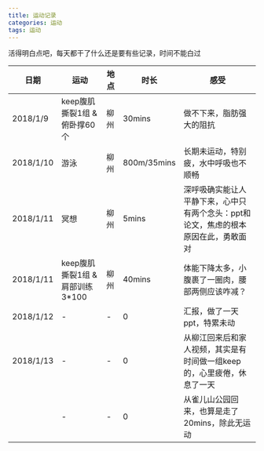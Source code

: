```yaml
---
title: 运动记录
categories: 运动
tags: 运动
---
```


活得明白点吧，每天都干了什么还是要有些记录，时间不能白过

| 日期        | 运动                     | 地点   | 时长          | 感受                                       |
| --------- | ---------------------- | ---- | ----------- | ---------------------------------------- |
| 2018/1/9  | keep腹肌撕裂1组 & 俯卧撑60个    | 柳州   | 30mins      | 做不下来，脂肪强大的阻抗                             |
| 2018/1/10 | 游泳                     | 柳州   | 800m/35mins | 长期未运动，特别疲，水中呼吸也不顺畅                       |
| 2018/1/11 | 冥想                     | 柳州   | 5mins       | 深呼吸确实能让人平静下来，心中只有两个念头：ppt和论文，焦虑的根本原因在此，勇敢面对 |
| 2018/1/11 | keep腹肌撕裂1组 & 肩部训练3*100 | 柳州   | 40mins      | 体能下降太多，小腹裹了一圈肉，腰部两侧应该咋减？                 |
| 2018/1/12 | -                      | -    | 0           | 汇报，做了一天ppt，特累未动                          |
| 2018/1/13 | -                      | -    | 0           | 从柳江回来后和家人视频，其实是有时间做一组keep的，心里疲倦，休息了一天    |
|           | -                      | -    | 0           | 从雀儿山公园回来，也算是走了20mins，除此无运动               |

